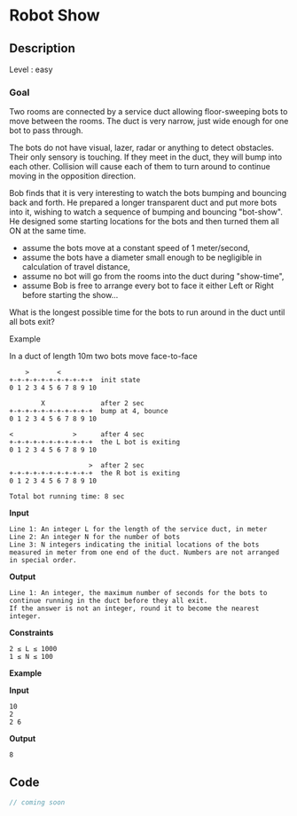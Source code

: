 # Robot Show

## Description

Level : easy

### Goal

Two rooms are connected by a service duct allowing floor-sweeping bots to move between the rooms.
The duct is very narrow, just wide enough for one bot to pass through.

The bots do not have visual, lazer, radar or anything to detect obstacles. Their only sensory is touching. If they meet in the duct, they will bump into each other. Collision will cause each of them to turn around to continue moving in the opposition direction.

Bob finds that it is very interesting to watch the bots bumping and bouncing back and forth. He prepared a longer transparent duct and put more bots into it, wishing to watch a sequence of bumping and bouncing "bot-show". He designed some starting locations for the bots and then turned them all ON at the same time.

- assume the bots move at a constant speed of 1 meter/second,
- assume the bots have a diameter small enough to be negligible in calculation of travel distance,
- assume no bot will go from the rooms into the duct during "show-time",
- assume Bob is free to arrange every bot to face it either Left or Right before starting the show...

What is the longest possible time for the bots to run around in the duct until all bots exit?

Example

In a duct of length 10m two bots move face-to-face
```
    >       <
+-+-+-+-+-+-+-+-+-+-+  init state
0 1 2 3 4 5 6 7 8 9 10

        X              after 2 sec
+-+-+-+-+-+-+-+-+-+-+  bump at 4, bounce
0 1 2 3 4 5 6 7 8 9 10

<               >      after 4 sec
+-+-+-+-+-+-+-+-+-+-+  the L bot is exiting
0 1 2 3 4 5 6 7 8 9 10

                    >  after 2 sec
+-+-+-+-+-+-+-+-+-+-+  the R bot is exiting
0 1 2 3 4 5 6 7 8 9 10

Total bot running time: 8 sec
```

**Input**
```
Line 1: An integer L for the length of the service duct, in meter
Line 2: An integer N for the number of bots
Line 3: N integers indicating the initial locations of the bots measured in meter from one end of the duct. Numbers are not arranged in special order.
```

**Output**
```
Line 1: An integer, the maximum number of seconds for the bots to continue running in the duct before they all exit.
If the answer is not an integer, round it to become the nearest integer.
```

**Constraints**
```
2 ≤ L ≤ 1000
1 ≤ N ≤ 100
```

**Example**

**Input**
```
10
2
2 6
```

**Output**
```
8
```

## Code

```js
// coming soon
```

